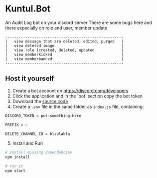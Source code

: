 # Kuntul.Bot

An Audit Log bot on your discord server
There are some bugs here and there expecially on role and user, member update

```
-----------------------------------------------------
|   view message that are deleted, edited, purged   |
|   view deleted image                              |
|   view role (created, deleted, updated            |
|   view memberkicked                               |
|   view memberbanned                               |
-----------------------------------------------------
```

## Host it yourself

1. Create a bot account on https://discord.com/developers
2. Click the application and in the 'bot' section copy the bot token
3. Download the [source code](https://github.com/get543/Kuntul.Bot/archive/refs/heads/main.zip)
4. Create a `.env` file in the same folder as `index.js` file, containing:

```bash
DISCORD_TOKEN = put-something-here

PREFIX = ~

DELETE_CHANNEL_ID = blablabla
```

5. Install and Run

```bash
# install missing dependencies
npm install

# run it
npm start
```
